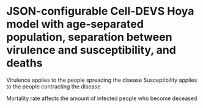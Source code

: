 # JSON-configurable Cell-DEVS Hoya model with age-separated population, separation between virulence and susceptibility, and deaths
Virulence applies to the people spreading the disease
Susceptibility applies to the people contracting the disease

Mortality rate affects the amount of infected people who become deceased
